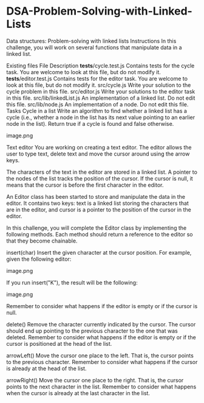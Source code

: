 # DSA-Problem-Solving-with-Linked-Lists

Data structures: Problem-solving with linked lists
Instructions
In this challenge, you will work on several functions that manipulate data in a linked list.

Existing files
File	Description
__tests__/cycle.test.js	Contains tests for the cycle task. You are welcome to look at this file, but do not modify it.
__tests__/editor.test.js	Contains tests for the editor task. You are welcome to look at this file, but do not modify it.
src/cycle.js	Write your solution to the cycle problem in this file.
src/editor.js	Write your solutions to the editor task in this file.
src/lib/linkedList.js	An implementation of a linked list. Do not edit this file.
src/lib/node.js	An implementation of a node. Do not edit this file.
Tasks
Cycle in a list
Write an algorithm to find whether a linked list has a cycle (i.e., whether a node in the list has its next value pointing to an earlier node in the list). Return true if a cycle is found and false otherwise.

image.png

Text editor
You are working on creating a text editor. The editor allows the user to type text, delete text and move the cursor around using the arrow keys.

The characters of the text in the editor are stored in a linked list. A pointer to the nodes of the list tracks the position of the cursor. If the cursor is null, it means that the cursor is before the first character in the editor.

An Editor class has been started to store and manipulate the data in the editor. It contains two keys: text is a linked list storing the characters that are in the editor, and cursor is a pointer to the position of the cursor in the editor.

In this challenge, you will complete the Editor class by implementing the following methods. Each method should return a reference to the editor so that they become chainable.

insert(char)
Insert the given character at the cursor position. For example, given the following editor:

image.png

If you run insert("K"), the result will be the following:

image.png

Remember to consider what happens if the editor is empty or if the cursor is null.

delete()
Remove the character currently indicated by the cursor. The cursor should end up pointing to the previous character to the one that was deleted. Remember to consider what happens if the editor is empty or if the cursor is positioned at the head of the list.

arrowLeft()
Move the cursor one place to the left. That is, the cursor points to the previous character. Remember to consider what happens if the cursor is already at the head of the list.

arrowRight()
Move the cursor one place to the right. That is, the cursor points to the next character in the list. Remember to consider what happens when the cursor is already at the last character in the list.
